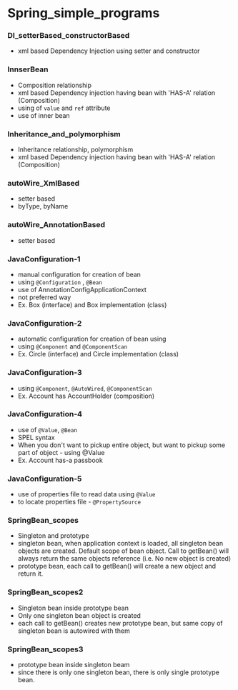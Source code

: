# Spring_simple_programs

### DI_setterBased_constructorBased
- xml based Dependency Injection using setter and constructor

### InnserBean
- Composition relationship
- xml based Dependency injection having bean with 'HAS-A' relation (Composition)
- using of `value` and `ref` attribute
- use of inner bean

### Inheritance_and_polymorphism
- Inheritance relationship, polymorphism
- xml based Dependency injection having bean with 'HAS-A' relation (Composition)

### autoWire_XmlBased
- setter based
- byType, byName

### autoWire_AnnotationBased
- setter based

### JavaConfiguration-1
- manual configuration for creation of bean
- using `@Configuration` , `@Bean`
- use of AnnotationConfigApplicationContext
- not preferred way
- Ex. Box (interface) and Box implementation (class) 

### JavaConfiguration-2
- automatic configuration for creation of bean using 
- using `@Component` and `@ComponentScan`
- Ex. Circle (interface) and Circle implementation (class) 

### JavaConfiguration-3
- using `@Component`, `@AutoWired`, `@ComponentScan`
- Ex. Account has AccountHolder (composition)

### JavaConfiguration-4
- use of `@Value`, `@Bean`
- SPEL syntax
- When you don't want to pickup entire object, but want to pickup some part of object - using @Value
- Ex. Account has-a passbook

### JavaConfiguration-5
- use of properties file to read data using `@Value` 
- to locate properties file - `@PropertySource`

### SpringBean_scopes
- Singleton and prototype
- singleton bean, when application context is loaded, all singleton bean objects are created. Default scope of bean object. Call to getBean() will always return the same objects reference (i.e. No new object is created)
- prototype bean, each call to getBean() will create a new object and return it. 

### SpringBean_scopes2
- Singleton bean inside prototype bean
- Only one singleton bean object is created
- each call to getBean() creates new prototype bean, but same copy of singleton bean is autowired with them

### SpringBean_scopes3
- prototype bean inside singleton beam
- since there is only one singleton bean, there is only single prototype bean.
